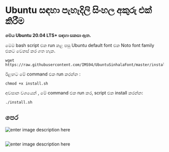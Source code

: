 
# Ubuntu සඳහා පැහැදිලි සිංහල අකුරු එක් කිරීම

**මෙය Ubuntu 20.04 LTS+ සඳහා සකසා ඇත.**  

මෙම bash script එක run කළ පසු  Ubuntu default font එක  Noto font family එකට වෙනස් කර ගත හැක. 

```
wget https://raw.githubusercontent.com/IMS94/UbuntuSinhalaFont/master/install.sh
```
ඊළඟට මේ command එක run කරන්න :
```
chmod +x install.sh 
```

අවසාන වශයෙන් , මේ command එක run කර, script එක install කරන්න:
```
./install.sh
```

## පෙර 
![enter image description here](https://raw.githubusercontent.com/pasan93/UbuntuSinhalaFont/master/before.jpg)

## 
![enter image description here](https://raw.githubusercontent.com/pasan93/UbuntuSinhalaFont/master/after.jpg)

